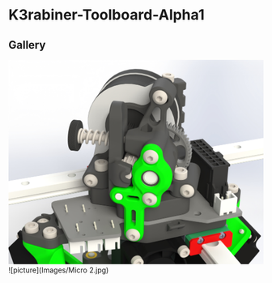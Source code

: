 # K3rabiner-Toolboard-Alpha1


## Gallery
![picture](Images/Micro.jpg)
![picture](Images/Micro 2.jpg)





